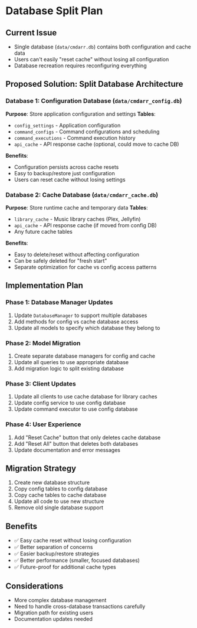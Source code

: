 # Database Split Plan

## Current Issue
- Single database (`data/cmdarr.db`) contains both configuration and cache data
- Users can't easily "reset cache" without losing all configuration
- Database recreation requires reconfiguring everything

## Proposed Solution: Split Database Architecture

### Database 1: Configuration Database (`data/cmdarr_config.db`)
**Purpose**: Store application configuration and settings
**Tables**:
- `config_settings` - Application configuration
- `command_configs` - Command configurations and scheduling
- `command_executions` - Command execution history
- `api_cache` - API response cache (optional, could move to cache DB)

**Benefits**:
- Configuration persists across cache resets
- Easy to backup/restore just configuration
- Users can reset cache without losing settings

### Database 2: Cache Database (`data/cmdarr_cache.db`)
**Purpose**: Store runtime cache and temporary data
**Tables**:
- `library_cache` - Music library caches (Plex, Jellyfin)
- `api_cache` - API response cache (if moved from config DB)
- Any future cache tables

**Benefits**:
- Easy to delete/reset without affecting configuration
- Can be safely deleted for "fresh start"
- Separate optimization for cache vs config access patterns

## Implementation Plan

### Phase 1: Database Manager Updates
1. Update `DatabaseManager` to support multiple databases
2. Add methods for config vs cache database access
3. Update all models to specify which database they belong to

### Phase 2: Model Migration
1. Create separate database managers for config and cache
2. Update all queries to use appropriate database
3. Add migration logic to split existing database

### Phase 3: Client Updates
1. Update all clients to use cache database for library caches
2. Update config service to use config database
3. Update command executor to use config database

### Phase 4: User Experience
1. Add "Reset Cache" button that only deletes cache database
2. Add "Reset All" button that deletes both databases
3. Update documentation and error messages

## Migration Strategy
1. Create new database structure
2. Copy config tables to config database
3. Copy cache tables to cache database
4. Update all code to use new structure
5. Remove old single database support

## Benefits
- ✅ Easy cache reset without losing configuration
- ✅ Better separation of concerns
- ✅ Easier backup/restore strategies
- ✅ Better performance (smaller, focused databases)
- ✅ Future-proof for additional cache types

## Considerations
- More complex database management
- Need to handle cross-database transactions carefully
- Migration path for existing users
- Documentation updates needed

